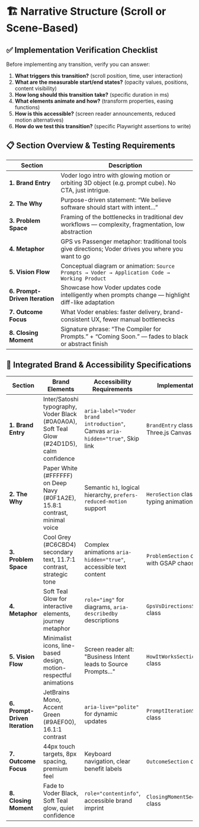# 🏗️ Narrative Structure (Scroll or Scene-Based)

## ✅ Implementation Verification Checklist

Before implementing any transition, verify you can answer:

1. **What triggers this transition?** (scroll position, time, user interaction)
2. **What are the measurable start/end states?** (opacity values, positions, content visibility)
3. **How long should this transition take?** (specific duration in ms)
4. **What elements animate and how?** (transform properties, easing functions)
5. **How is this accessible?** (screen reader announcements, reduced motion alternatives)
6. **How do we test this transition?** (specific Playwright assertions to write)

## 📋 Section Overview & Testing Requirements

| Section                        | Description                                                                                           |
| ------------------------------ | ----------------------------------------------------------------------------------------------------- |
| **1. Brand Entry**             | Voder logo intro with glowing motion or orbiting 3D object (e.g. prompt cube). No CTA, just intrigue. |
| **2. The Why**                 | Purpose-driven statement: “We believe software should start with intent…”                             |
| **3. Problem Space**           | Framing of the bottlenecks in traditional dev workflows — complexity, fragmentation, low abstraction  |
| **4. Metaphor**                | GPS vs Passenger metaphor: traditional tools give directions; Voder drives you where you want to go   |
| **5. Vision Flow**             | Conceptual diagram or animation: `Source Prompts → Voder → Application Code → Working Product`        |
| **6. Prompt-Driven Iteration** | Showcase how Voder updates code intelligently when prompts change — highlight diff-like adaptation    |
| **7. Outcome Focus**           | What Voder enables: faster delivery, brand-consistent UX, fewer manual bottlenecks                    |
| **8. Closing Moment**          | Signature phrase: “The Compiler for Prompts.” + “Coming Soon.” — fades to black or abstract finish    |

## 🎨 Integrated Brand & Accessibility Specifications

| Section                        | Brand Elements                                                                             | Accessibility Requirements                                                      | Implementation                            |
| ------------------------------ | ------------------------------------------------------------------------------------------ | ------------------------------------------------------------------------------- | ----------------------------------------- |
| **1. Brand Entry**             | Inter/Satoshi typography, Voder Black (#0A0A0A), Soft Teal Glow (#24D1D5), calm confidence | `aria-label="Voder brand introduction"`, Canvas `aria-hidden="true"`, Skip link | `BrandEntry` class with Three.js Canvas   |
| **2. The Why**                 | Paper White (#FFFFFF) on Deep Navy (#0F1A2E), 15.8:1 contrast, minimal voice               | Semantic `h1`, logical hierarchy, `prefers-reduced-motion` support              | `HeroSection` class with typing animation |
| **3. Problem Space**           | Cool Grey (#C6CBD4) secondary text, 11.7:1 contrast, strategic tone                        | Complex animations `aria-hidden="true"`, accessible text content                | `ProblemSection` class with GSAP chaos    |
| **4. Metaphor**                | Soft Teal Glow for interactive elements, journey metaphor                                  | `role="img"` for diagrams, `aria-describedby` descriptions                      | `GpsVsDirectionsSection` class            |
| **5. Vision Flow**             | Minimalist icons, line-based design, motion-respectful animations                          | Screen reader alt: "Business Intent leads to Source Prompts..."                 | `HowItWorksSection` class                 |
| **6. Prompt-Driven Iteration** | JetBrains Mono, Accent Green (#9AEF00), 16.1:1 contrast                                    | `aria-live="polite"` for dynamic updates                                        | `PromptIterationSection` class            |
| **7. Outcome Focus**           | 44px touch targets, 8px spacing, premium feel                                              | Keyboard navigation, clear benefit labels                                       | `OutcomeSection` class                    |
| **8. Closing Moment**          | Fade to Voder Black, Soft Teal glow, quiet confidence                                      | `role="contentinfo"`, accessible brand imprint                                  | `ClosingMomentSection` class              |
